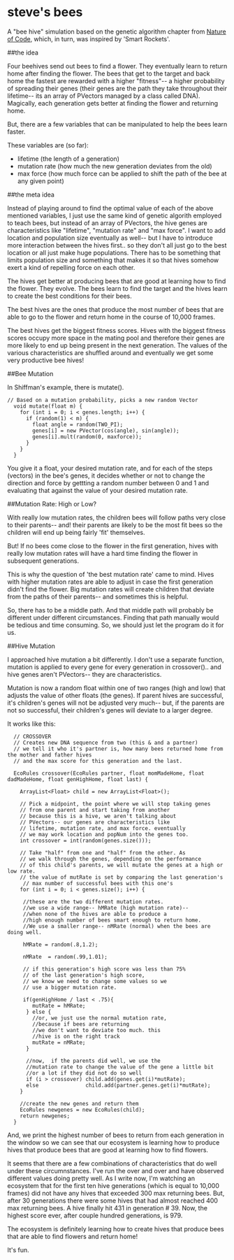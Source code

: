 # steve's bees

A "bee hive" simulation based on the genetic algorithm chapter from [Nature of Code](http://natureofcode.com), which, in turn, was inspired by 'Smart Rockets'.

##the idea

Four beehives send out bees to find a flower. They eventually learn to return home after finding the flower. The bees that get to the target and back home the fastest are rewarded with a higher "fitness"-- a higher probability of spreading their genes (their genes are the path they take throughout their lifetime-- its an array of PVectors managed by a class called DNA). Magically, each generation gets better at finding the flower and returning home. 

But, there are a few variables that can be manipulated to help the bees learn faster.

These variables are (so far):

* lifetime (the length of a generation)
* mutation rate (how much the new generation deviates from the old)
* max force (how much force can be applied to shift the path of the bee at any given point)
 
##the meta idea

Instead of playing around to find the optimal value of each of the above mentioned variables, I just use the same kind of genetic algorith employed to teach bees, but instead of an array of PVectors, the hive genes are characteristics like "lifetime", "mutation rate" and "max force". I want to add location and population size eventually as well-- but I have to introduce more interaction between the hives first.. so they don't all just go to the best location or all just make huge populations. There has to be something that limits population size and something that makes it so that hives somehow exert a kind of repelling force on each other.

The hives get better at producing bees that are good at learning how to find the flower. They evolve. The bees learn to find the target and the hives learn to create the best conditions for their bees.

The best hives are the ones that produce the most number of bees that are able to go to the flower and return home in the course of 10,000 frames. 

The best hives get the biggest fitness scores. Hives with the biggest fitness scores occupy more space in the mating pool and therefore their genes are more likely to end up being present in the next generation. The values of the various characteristics are shuffled around and eventually we get some very productive bee hives!

##Bee Mutation

In Shiffman's example, there is mutate().
```
// Based on a mutation probability, picks a new random Vector
  void mutate(float m) {
    for (int i = 0; i < genes.length; i++) {
      if (random(1) < m) {
        float angle = random(TWO_PI);
        genes[i] = new PVector(cos(angle), sin(angle));
        genes[i].mult(random(0, maxforce));
      }
    }
  }
```  
You give it a float, your desired mutation rate, and for each of the steps (vectors) in the bee's genes, it decides whether or not to change the direction and force by gettting a random number between 0 and 1 and evaluating that against the value of your desired mutation rate. 

##Mutation Rate: High or Low?

With really low mutation rates, the children bees will follow paths very close to their parents-- and! their parents are likely to be the most fit bees so the children will end up being fairly 'fit' themselves. 

But! If no bees come close to the flower in the first generation, hives with really low mutation rates will have a hard time finding the flower in subsequent generations. 

This is why the question of 'the best mutation rate' came to mind. Hives with higher mutation rates are able to adjust in case the first generation didn't find the flower. Big mutation rates will create children that deviate from the paths of their parents-- and sometimes this is helpful.

So, there has to be a middle path. And that middle path will probably be different under different circumstances. Finding that path manually would be tedious and time consuming. So, we should just let the program do it for us.

##Hive Mutation

I approached hive mutation a bit differently. I don't use a separate function, mutation is applied to every gene for every generation in crossover().. and hive genes aren't PVectors-- they are characteristics.

Mutation is now a random float within one of two ranges (high and low) that adjusts the value of other floats (the genes). If parent hives are successful, it's children's genes will not be adjusted very much-- but, if the parents are not so successful, their children's genes will deviate to a larger degree.

It works like this:
```
  // CROSSOVER
  // Creates new DNA sequence from two (this & and a partner)
  // we tell it who it's partner is, how many bees returned home from the mother and father hives
  // and the max score for this generation and the last.
  
  EcoRules crossover(EcoRules partner, float momMadeHome, float dadMadeHome, float genHighHome, float last) {

    ArrayList<Float> child = new ArrayList<Float>();
    
    // Pick a midpoint, the point where we will stop taking genes 
    // from one parent and start taking from another
    // because this is a hive, we aren't talking about 
    // PVectors-- our genes are characteristics like
    // lifetime, mutation rate, and max force. eventually
    // we may work location and popNum into the genes too.
    int crossover = int(random(genes.size()));
    
    // Take "half" from one and "half" from the other. As 
    // we walk through the genes, depending on the performance
    // of this child's parents, we will mutate the genes at a high or low rate. 
    // the value of mutRate is set by comparing the last generation's 
     // max number of successful bees with this one's
    for (int i = 0; i < genes.size(); i++) {
      
     //these are the two different mutation rates. 
     //we use a wide range-- hMRate (high mutation rate)--
     //when none of the hives are able to produce a 
     //high enough number of bees smart enough to return home.
     //We use a smaller range-- nMRate (normal) when the bees are doing well.
      
     hMRate = random(.8,1.2);
      
     nMRate  = random(.99,1.01);
     
     // if this generation's high score was less than 75% 
     // of the last generation's high score,
     // we know we need to change some values so we 
     // use a bigger mutation rate. 
     
     if(genHighHome / last < .75){
        mutRate = hMRate;
      } else {
        //or, we just use the normal mutation rate, 
        //because if bees are returning
        //we don't want to deviate too much. this 
        //hive is on the right track
        mutRate = nMRate;
      }
      
      //now,  if the parents did well, we use the 
      //mutation rate to change the value of the gene a little bit 
      //or a lot if they did not do so well
      if (i > crossover) child.add(genes.get(i)*mutRate);
      else               child.add(partner.genes.get(i)*mutRate);
    } 
    
    //create the new genes and return them
    EcoRules newgenes = new EcoRules(child);
    return newgenes;
  }
  ```

And, we print the highest number of bees to return from each generation in the window so we can see that our ecosystem is learning how to produce hives that produce bees that are good at learning how to find flowers. 

It seems that there are a few combinations of characteristics that do well under these circumnstances. I've run the over and over and have observed different values doing pretty well. As I write now, I'm watching an ecosystem that for the first ten hive generations (which is equal to 10,000 frames) did not have any hives that exceeded 300 max returning bees. But, after 30 generations there were some hives that had almost reached 400 max returning bees. A hive finally hit 431 in generation # 39. Now, the highest score ever, after couple hundred generations, is 979.

The ecosystem is definitely learning how to create hives that produce bees that are able to find flowers and return home!

It's fun.



